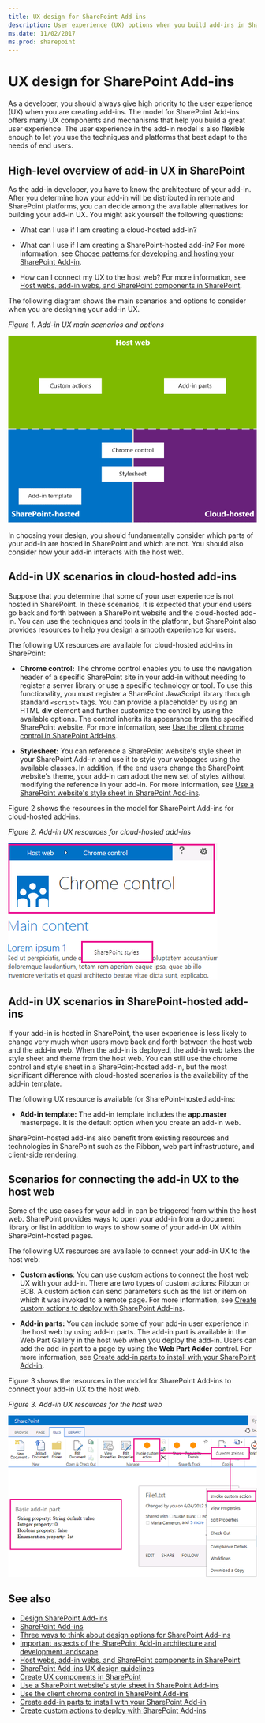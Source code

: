 ```yaml
---
title: UX design for SharePoint Add-ins
description: User experience (UX) options when you build add-ins in SharePoint, including UX scenarios in cloud-hosted add-ins and SharePoint-hosted add-ins.
ms.date: 11/02/2017
ms.prod: sharepoint
---
```


# UX design for SharePoint Add-ins

As a developer, you should always give high priority to the user experience (UX) when you are creating add-ins. The model for SharePoint Add-ins offers many UX components and mechanisms that help you build a great user experience. The user experience in the add-in model is also flexible enough to let you use the techniques and platforms that best adapt to the needs of end users.

<a name="SP15_UXdesignapps_overview"> </a>
## High-level overview of add-in UX in SharePoint

As the add-in developer, you have to know the architecture of your add-in. After you determine how your add-in will be distributed in remote and SharePoint platforms, you can decide among the available alternatives for building your add-in UX. You might ask yourself the following questions:

- What can I use if I am creating a cloud-hosted add-in?

- What can I use if I am creating a SharePoint-hosted add-in? For more information, see [Choose patterns for developing and hosting your SharePoint Add-in](choose-patterns-for-developing-and-hosting-your-sharepoint-add-in.md).

- How can I connect my UX to the host web? For more information, see [Host webs, add-in webs, and SharePoint components in SharePoint](host-webs-add-in-webs-and-sharepoint-components-in-sharepoint.md).

The following diagram shows the main scenarios and options to consider when you are designing your add-in UX.

*Figure 1. Add-in UX main scenarios and options*

![App UX main scenarios](../images/AppUX_landscape.png)
 
In choosing your design, you should fundamentally consider which parts of your add-in are hosted in SharePoint and which are not. You should also consider how your add-in interacts with the host web.

<a name="SP15_UXdesignapps_devhosted"> </a>
## Add-in UX scenarios in cloud-hosted add-ins

Suppose that you determine that some of your user experience is not hosted in SharePoint. In these scenarios, it is expected that your end users go back and forth between a SharePoint website and the cloud-hosted add-in. You can use the techniques and tools in the platform, but SharePoint also provides resources to help you design a smooth experience for users.

The following UX resources are available for cloud-hosted add-ins in SharePoint:

- **Chrome control:** The chrome control enables you to use the navigation header of a specific SharePoint site in your add-in without needing to register a server library or use a specific technology or tool. To use this functionality, you must register a SharePoint JavaScript library through standard `<script>` tags. You can provide a placeholder by using an HTML **div** element and further customize the control by using the available options. The control inherits its appearance from the specified SharePoint website. For more information, see [Use the client chrome control in SharePoint Add-ins](use-the-client-chrome-control-in-sharepoint-add-ins.md).

- **Stylesheet:** You can reference a SharePoint website's style sheet in your SharePoint Add-in and use it to style your webpages using the available classes. In addition, if the end users change the SharePoint website's theme, your add-in can adopt the new set of styles without modifying the reference in your add-in. For more information, see [Use a SharePoint website's style sheet in SharePoint Add-ins](use-a-sharepoint-website-s-style-sheet-in-sharepoint-add-ins.md).
     
Figure 2 shows the resources in the model for SharePoint Add-ins for cloud-hosted add-ins.

*Figure 2. Add-in UX resources for cloud-hosted add-ins*

![App UX resources for developer-hosted apps](../images/AppUX_devhosted.png)

<a name="SP15_UXdesignapps_SPhosted"> </a>
## Add-in UX scenarios in SharePoint-hosted add-ins

If your add-in is hosted in SharePoint, the user experience is less likely to change very much when users move back and forth between the host web and the add-in web. When the add-in is deployed, the add-in web takes the style sheet and theme from the host web. You can still use the chrome control and style sheet in a SharePoint-hosted add-in, but the most significant difference with cloud-hosted scenarios is the availability of the add-in template.

The following UX resource is available for SharePoint-hosted add-ins:

- **Add-in template:** The add-in template includes the **app.master** masterpage. It is the default option when you create an add-in web.

SharePoint-hosted add-ins also benefit from existing resources and technologies in SharePoint such as the Ribbon, web part infrastructure, and client-side rendering.

<a name="SP15_UXdesignapps_connectingappUX"> </a>
## Scenarios for connecting the add-in UX to the host web

Some of the use cases for your add-in can be triggered from within the host web. SharePoint provides ways to open your add-in from a document library or list in addition to ways to show some of your add-in UX within SharePoint-hosted pages.

The following UX resources are available to connect your add-in UX to the host web:

- **Custom actions**: You can use custom actions to connect the host web UX with your add-in. There are two types of custom actions: Ribbon or ECB. A custom action can send parameters such as the list or item on which it was invoked to a remote page. For more information, see [Create custom actions to deploy with SharePoint Add-ins](create-custom-actions-to-deploy-with-sharepoint-add-ins.md).   
 
- **Add-in parts:** You can include some of your add-in user experience in the host web by using add-in parts. The add-in part is available in the Web Part Gallery in the host web when you deploy the add-in. Users can add the add-in part to a page by using the **Web Part Adder** control. For more information, see [Create add-in parts to install with your SharePoint Add-in](create-add-in-parts-to-install-with-your-sharepoint-add-in.md).
    
Figure 3 shows the resources in the model for SharePoint Add-ins to connect your add-in UX to the host web.

*Figure 3. Add-in UX resources for the host web*

![App UX resources for the host web](../images/AppUX_hostweb.png)

## See also
<a name="SP15_UXdesignapps_addresources"> </a>

-  [Design SharePoint Add-ins](design-sharepoint-add-ins.md)
-  [SharePoint Add-ins](sharepoint-add-ins.md)
-  [Three ways to think about design options for SharePoint Add-ins](three-ways-to-think-about-design-options-for-sharepoint-add-ins.md)
-  [Important aspects of the SharePoint Add-in architecture and development landscape](important-aspects-of-the-sharepoint-add-in-architecture-and-development-landscap.md)
-  [Host webs, add-in webs, and SharePoint components in SharePoint](host-webs-add-in-webs-and-sharepoint-components-in-sharepoint.md)
-  [SharePoint Add-ins UX design guidelines](sharepoint-add-ins-ux-design-guidelines.md)
-  [Create UX components in SharePoint](create-ux-components-in-sharepoint.md)
-  [Use a SharePoint website's style sheet in SharePoint Add-ins](use-a-sharepoint-website-s-style-sheet-in-sharepoint-add-ins.md)
-  [Use the client chrome control in SharePoint Add-ins](use-the-client-chrome-control-in-sharepoint-add-ins.md)
-  [Create add-in parts to install with your SharePoint Add-in](create-add-in-parts-to-install-with-your-sharepoint-add-in.md)
-  [Create custom actions to deploy with SharePoint Add-ins](create-custom-actions-to-deploy-with-sharepoint-add-ins.md)
    
 

